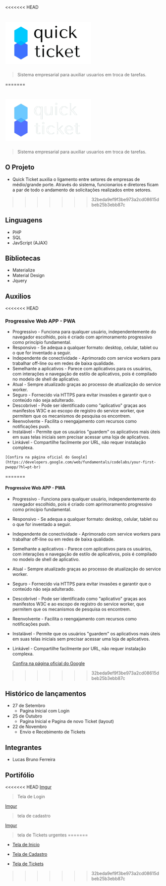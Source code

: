 <<<<<<< HEAD
# ![](images/logo-readme.png)
> Sistema empresarial para auxiliar usuarios em troca de tarefas.

=======
# ![](images/quick-ticket.png)
> Sistema empresarial para auxiliar usuarios em troca de tarefas.

## O Projeto
   * Quick Ticket auxilia o ligamento entre setores de empresas de médio/grande porte. Através do sistema, funcionarios e diretores         ficam a par de todo o andamento de solicitações realizados entre setores.

>>>>>>> 32beda9ef9f3be973a2cd08615dbeb25b3ebb87c
## Linguagens

* PHP
* SQL
* JavScript (AJAX)


## Bibliotecas

* Materialize
* Material Design
* Jquery

## Auxilios

<<<<<<< HEAD
### Progressive Web APP - PWA

   * Progressivo - Funciona para qualquer usuário, independentemente do navegador escolhido, pois é criado com aprimoramento progressivo como princípio fundamental.
   * Responsivo - Se adequa a qualquer formato: desktop, celular, tablet ou o que for inventado a seguir.
   * Independente de conectividade - Aprimorado com service workers para trabalhar off-line ou em redes de baixa qualidade.
   * Semelhante a aplicativos - Parece com aplicativos para os usuários, com interações e navegação de estilo de aplicativos, pois é compilado no modelo de shell de aplicativo.
   * Atual - Sempre atualizado graças ao processo de atualização do service worker.
   * Seguro - Fornecido via HTTPS para evitar invasões e garantir que o conteúdo não seja adulterado.
   * Descobrível - Pode ser identificado como "aplicativo" graças aos manifestos W3C e ao escopo de registro do service worker, que permitem que os mecanismos de pesquisa os encontrem.
   * Reenvolvente - Facilita o reengajamento com recursos como notificações push.
   * Instalável - Permite que os usuários "guardem" os aplicativos mais úteis em suas telas iniciais sem precisar acessar uma loja de aplicativos.
   * Linkável - Compartilhe facilmente por URL, não requer instalação complexa. 

    [Confira na página oficial do Google](https://developers.google.com/web/fundamentals/codelabs/your-first-pwapp/?hl=pt-br)
=======
#### Progressive Web APP - PWA

   * Progressivo - Funciona para qualquer usuário, independentemente do navegador escolhido, pois é criado com aprimoramento progressivo como princípio fundamental.
   * Responsivo - Se adequa a qualquer formato: desktop, celular, tablet ou o que for inventado a seguir.
   * Independente de conectividade - Aprimorado com service workers para trabalhar off-line ou em redes de baixa qualidade.
   * Semelhante a aplicativos - Parece com aplicativos para os usuários, com interações e navegação de estilo de aplicativos, pois é compilado no modelo de shell de aplicativo.
   * Atual - Sempre atualizado graças ao processo de atualização do service worker.
   * Seguro - Fornecido via HTTPS para evitar invasões e garantir que o conteúdo não seja adulterado.
   * Descobrível - Pode ser identificado como "aplicativo" graças aos manifestos W3C e ao escopo de registro do service worker, que permitem que os mecanismos de pesquisa os encontrem.
   * Reenvolvente - Facilita o reengajamento com recursos como notificações push.
   * Instalável - Permite que os usuários "guardem" os aplicativos mais úteis em suas telas iniciais sem precisar acessar uma loja de aplicativos.
   * Linkável - Compartilhe facilmente por URL, não requer instalação complexa. 
     
     [Confira na página oficial do Google](https://developers.google.com/web/fundamentals/codelabs/your-first-pwapp/?hl=pt-br)
    
>>>>>>> 32beda9ef9f3be973a2cd08615dbeb25b3ebb87c

## Histórico de lançamentos

* 27 de Setembro
    * Pagina Inicial com Login
* 25 de Outubro
    * Pagina Inicial e Pagina de novo Ticket (layout)
* 22 de Novembro
    * Envio e Recebimento de Tickets

## Integrantes

* Lucas Bruno Ferreira

## Portifólio

<<<<<<< HEAD
[Imgur](https://i.imgur.com/E2rknp2.png)
>Tela de Login

[Imgur](https://i.imgur.com/iso1LCo.png)
>tela de cadastro

[Imgur](https://i.imgur.com/SFElLXC.png)
>tela de Tickets urgentes
=======
* [Tela de Inicio](https://imgur.com/E2rknp2)


* [Tela de Cadastro](https://i.imgur.com/iso1LCo.png)


* [Tela de Tickets](https://i.imgur.com/SFElLXC.png)


>>>>>>> 32beda9ef9f3be973a2cd08615dbeb25b3ebb87c

